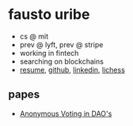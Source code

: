 # fausto uribe
- cs @ mit
- prev @ lyft, prev @ stripe
- working in fintech
- searching on blockchains
- [resume](/FaustoUribeResume2022.pdf), [github](http://github.com/rxw), [linkedin](http://linkedin.com/in/fausto-uribe), [lichess](https://lichess.org/@/faustilini)

## papes
- [Anonymous Voting in DAO's](/Anonymous_Voting_in_DAOs.pdf)
